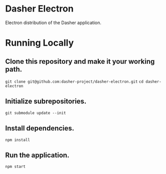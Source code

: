 # Dasher Electron

Electron distribution of the Dasher application.

# Running Locally

## Clone this repository and make it your working path.
`git clone git@github.com:dasher-project/dasher-electron.git`
`cd dasher-electron`

## Initialize subrepositories.
`git submodule update --init`

## Install dependencies.
`npm install`

## Run the application.
`npm start`
